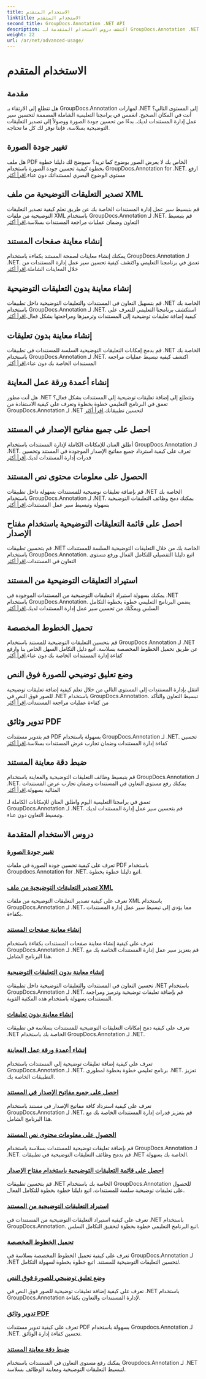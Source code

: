 ```yaml
---
title: الاستخدام المتقدم
linktitle: الاستخدام المتقدم
second_title: GroupDocs.Annotation .NET API
description: اكتشف دروس الاستخدام المتقدمة لـ GroupDocs.Annotation .NET. يمكنك تحسين إدارة المستندات من خلال أدلة خطوة بخطوة حول جودة الصورة وتصدير التعليقات التوضيحية والمزيد.
weight: 22
url: /ar/net/advanced-usage/
---
```


# الاستخدام المتقدم

## مقدمة

هل تتطلع إلى الارتقاء بـ GroupDocs.Annotation لمهارات .NET إلى المستوى التالي؟ أنت في المكان الصحيح. انغمس في برامجنا التعليمية الشاملة المصممة لتحسين سير عمل إدارة المستندات لديك. بدءًا من تحسين جودة الصورة ووصولاً إلى تصدير التعليقات التوضيحية بسلاسة، فإننا نوفر لك كل ما تحتاجه.

## تغيير جودة الصورة
 هل ملف PDF الخاص بك لا يعرض الصور بوضوح كما تريد؟ سيوضح لك دليلنا خطوة بخطوة كيفية تحسين جودة الصورة باستخدام GroupDocs.Annotation for .NET. ارفع مستوى الوضوح البصري لمستنداتك دون عناء.[اقرأ أكثر](./change-image-quality/)

## تصدير التعليقات التوضيحية من ملف XML
 قم بتبسيط سير عمل إدارة المستندات الخاصة بك عن طريق تعلم كيفية تصدير التعليقات التوضيحية من ملفات XML باستخدام GroupDocs.Annotation لـ .NET. قم بتبسيط التعاون وضمان عمليات مراجعة المستندات بسلاسة.[اقرأ أكثر](./export-annotations-xml-file/)

## إنشاء معاينة صفحات المستند
يمكنك إنشاء معاينات لصفحة المستند بكفاءة باستخدام GroupDocs.Annotation لـ .NET. تعمق في برنامجنا التعليمي واكتشف كيفية تحسين سير عمل إدارة المستندات من خلال المعاينات الشاملة.[اقرأ أكثر](./generate-document-pages-preview/)

## إنشاء معاينة بدون التعليقات التوضيحية
 قم بتسهيل التعاون في المستندات والتعليقات التوضيحية داخل تطبيقات .NET الخاصة بك باستخدام GroupDocs.Annotation لـ .NET. استكشف برنامجنا التعليمي للتعرف على كيفية إضافة تعليقات توضيحية إلى المستندات وترميزها ومراجعتها بشكل فعال.[اقرأ أكثر](./generate-preview-without-annotations/)

## إنشاء معاينة بدون تعليقات
 قم بدمج إمكانات التعليقات التوضيحية السلسة للمستندات في تطبيقات .NET الخاصة بك باستخدام GroupDocs.Annotation لـ .NET. اكتشف كيفية تبسيط عمليات مراجعة المستندات الخاصة بك دون عناء.[اقرأ أكثر](./generate-preview-without-comments/)

## إنشاء أعمدة ورقة عمل المعاينة
 هل أنت مطور .NET وتتطلع إلى إضافة تعليقات توضيحية إلى المستندات بشكل فعال؟ تعمق في البرنامج التعليمي خطوة بخطوة وتعرف على كيفية الاستفادة من GroupDocs.Annotation لـ .NET لتحسين تطبيقاتك.[اقرأ أكثر](./generate-preview-worksheet-columns/)

## احصل على جميع مفاتيح الإصدار في المستند
أطلق العنان للإمكانات الكاملة لإدارة المستندات باستخدام GroupDocs.Annotation لـ .NET. تعرف على كيفية استرداد جميع مفاتيح الإصدار الموجودة في المستند وتحسين قدرات إدارة المستندات لديك.[اقرأ أكثر](./get-all-version-keys-document/)

## الحصول على معلومات محتوى نص المستند
 قم بإضافة تعليقات توضيحية للمستندات بسهولة داخل تطبيقات .NET الخاصة بك باستخدام GroupDocs.Annotation لـ .NET. يمكنك دمج وظائف التعليقات التوضيحية بسهولة وتبسيط سير عمل المستندات.[اقرأ أكثر](./get-document-text-content-information/)

## احصل على قائمة التعليقات التوضيحية باستخدام مفتاح الإصدار
 قم بتحسين تطبيقات .NET الخاصة بك من خلال التعليقات التوضيحية السلسة للمستندات باستخدام GroupDocs.Annotation. اتبع دليلنا التفصيلي للتكامل الفعال ورفع مستوى التعاون في المستندات.[اقرأ أكثر](./get-list-annotations-version-key/)

## استيراد التعليقات التوضيحية من المستند
 يمكنك بسهولة استيراد التعليقات التوضيحية من المستندات الموجودة في .NET باستخدام GroupDocs.Annotation. يضمن البرنامج التعليمي خطوة بخطوة التكامل السلس ويمكّنك من تحسين سير عمل إدارة المستندات لديك.[اقرأ أكثر](./import-annotations-from-document/)

## تحميل الخطوط المخصصة
قم بتحسين التعليقات التوضيحية للمستند باستخدام GroupDocs.Annotation لـ .NET عن طريق تحميل الخطوط المخصصة بسلاسة. اتبع دليل التكامل السهل الخاص بنا وارفع كفاءة إدارة المستندات الخاصة بك دون عناء.[اقرأ أكثر](./loading-custom-fonts/)

## وضع تعليق توضيحي للصورة فوق النص
 انتقل بإدارة المستندات إلى المستوى التالي من خلال تعلم كيفية إضافة تعليقات توضيحية للصور فوق النص في .NET باستخدام GroupDocs.Annotation. تبسيط التعاون والتأكد من كفاءة عمليات مراجعة المستندات.[اقرأ أكثر](./put-image-annotation-over-text/)

## تدوير وثائق PDF
 قم بتدوير مستندات PDF بسهولة باستخدام GroupDocs.Annotation لـ .NET. تحسين كفاءة إدارة المستندات وضمان تجارب عرض المستندات بسلاسة.[اقرأ أكثر](./rotating-pdf-documents/)

## ضبط دقة معاينة المستند
 قم بتبسيط وظائف التعليقات التوضيحية والمعاينة باستخدام GroupDocs.Annotation لـ .NET. يمكنك رفع مستوى التعاون في المستندات وضمان تجارب عرض المستندات المثالية بسهولة.[اقرأ أكثر](./set-document-preview-resolution/)

تعمق في برامجنا التعليمية اليوم واطلق العنان للإمكانات الكاملة لـ GroupDocs.Annotation لـ .NET. قم بتحسين سير عمل إدارة المستندات لديك وتبسيط التعاون دون عناء.
## دروس الاستخدام المتقدمة
### [تغيير جودة الصورة](./change-image-quality/)
تعرف على كيفية تحسين جودة الصورة في ملفات PDF باستخدام Groupdocs.Annotation for .NET. اتبع دليلنا خطوة بخطوة.
### [تصدير التعليقات التوضيحية من ملف XML](./export-annotations-xml-file/)
تعرف على كيفية تصدير التعليقات التوضيحية من ملفات XML باستخدام GroupDocs.Annotation لـ .NET، مما يؤدي إلى تبسيط سير عمل إدارة المستندات بكفاءة.
### [إنشاء معاينة صفحات المستند](./generate-document-pages-preview/)
تعرف على كيفية إنشاء معاينة صفحات المستندات بكفاءة باستخدام GroupDocs.Annotation لـ .NET. قم بتعزيز سير عمل إدارة المستندات الخاصة بك مع هذا البرنامج الشامل.
### [إنشاء معاينة بدون التعليقات التوضيحية](./generate-preview-without-annotations/)
تحسين التعاون في المستندات والتعليقات التوضيحية داخل تطبيقات .NET باستخدام GroupDocs.Annotation لـ .NET. قم بإضافة تعليقات توضيحية وترميز ومراجعة المستندات بسهولة باستخدام هذه المكتبة القوية.
### [إنشاء معاينة بدون تعليقات](./generate-preview-without-comments/)
تعرف على كيفية دمج إمكانات التعليقات التوضيحية للمستندات بسلاسة في تطبيقات .NET الخاصة بك باستخدام GroupDocs.Annotation لـ .NET.
### [إنشاء أعمدة ورقة عمل المعاينة](./generate-preview-worksheet-columns/)
تعرف على كيفية إضافة تعليقات توضيحية إلى المستندات باستخدام GroupDocs.Annotation لـ .NET. برنامج تعليمي خطوة بخطوة لمطوري .NET. تعزيز التطبيقات الخاصة بك.
### [احصل على جميع مفاتيح الإصدار في المستند](./get-all-version-keys-document/)
تعرف على كيفية استرداد كافة مفاتيح الإصدار في مستند باستخدام GroupDocs.Annotation لـ .NET. قم بتعزيز قدرات إدارة المستندات الخاصة بك مع هذا البرنامج الشامل.
### [الحصول على معلومات محتوى نص المستند](./get-document-text-content-information/)
قم بإضافة تعليقات توضيحية للمستندات بسلاسة باستخدام GroupDocs.Annotation لـ .NET. قم بدمج وظائف التعليقات التوضيحية في تطبيقات .NET الخاصة بك بسهولة.
### [احصل على قائمة التعليقات التوضيحية باستخدام مفتاح الإصدار](./get-list-annotations-version-key/)
قم بتحسين تطبيقات .NET الخاصة بك باستخدام GroupDocs.Annotation للحصول على تعليقات توضيحية سلسة للمستندات. اتبع دليلنا خطوة بخطوة للتكامل الفعال.
### [استيراد التعليقات التوضيحية من المستند](./import-annotations-from-document/)
تعرف على كيفية استيراد التعليقات التوضيحية من المستندات في .NET باستخدام GroupDocs.Annotation. اتبع البرنامج التعليمي خطوة بخطوة لتحقيق التكامل السلس.
### [تحميل الخطوط المخصصة](./loading-custom-fonts/)
تعرف على كيفية تحميل الخطوط المخصصة بسلاسة في GroupDocs.Annotation لـ .NET لتحسين التعليقات التوضيحية للمستند. اتبع خطوة بخطوة لسهولة التكامل.
### [وضع تعليق توضيحي للصورة فوق النص](./put-image-annotation-over-text/)
تعرف على كيفية إضافة تعليقات توضيحية للصور فوق النص في .NET باستخدام GroupDocs.Annotation لإدارة المستندات والتعاون بكفاءة.
### [تدوير وثائق PDF](./rotating-pdf-documents/)
تعرف على كيفية تدوير مستندات PDF بسهولة باستخدام Groupdocs.Annotation لـ .NET. تحسين كفاءة إدارة الوثائق.
### [ضبط دقة معاينة المستند](./set-document-preview-resolution/)
يمكنك رفع مستوى التعاون في المستندات باستخدام Groupdocs.Annotation لـ .NET لتبسيط التعليقات التوضيحية ومعاينة الوظائف بسلاسة.